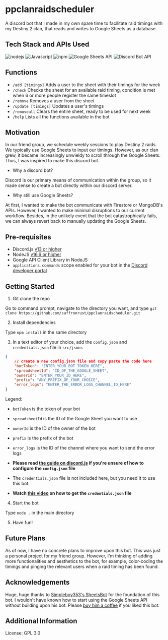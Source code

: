# ppclanraidscheduler

A discord bot that I made in my own spare time to facilitate raid timings with my Destiny 2 clan, that reads and writes to Google Sheets as a database.

## Tech Stack and APIs Used
<div>
<img src = "http://img.shields.io/badge/nodejs-339933?style=flat-square&logo=nodedotjs&logoColor=black" alt = "nodejs">
<img src="http://img.shields.io/badge/Javascript-fcd400?style=flat-square&logo=javascript&logoColor=black" alt="Javascript">
<img src = "http://img.shields.io/badge/npm-CB3837?style=flat-square&logo=npm&logoColor=black" alt = "npm">
<img src = "http://img.shields.io/badge/Google Sheets API-34A853?style=flat-square&logo=googlesheets&logoColor=black" alt = "Google Sheets API">
<img src = "http://img.shields.io/badge/Discord Bot API-5865F2?style=flat-square&logo=discord&logoColor=black" alt = "Discord Bot API">
</div>

## Functions
- `/add [timings]` Adds a user to the sheet with their timings for the week
- `/check` Checks the sheet for an available raid timing, condition is met when 6 or more people register the same timeslot
- `/remove` Removes a user from the sheet
- `/update [timings]` Updates a user's timings
- `/removeall` Clears the entire sheet, ready to be used for next week
- `/help` Lists all the functions available in the bot

## Motivation
In our friend group, we schedule weekly sessions to play Destiny 2 raids. We typically use Google Sheets to input our timings. However, as our clan grew, it became increasingly unwieldy to scroll through the Google Sheets. Thus, I was inspired to make this discord bot.

- Why a discord bot?

Discord is our primary means of communication within the group, so it made sense to create a bot directly within our discord server.

- Why still use Google Sheets?

At first, I wanted to make the bot communicate with Firestore or MongoDB's APIs. However, I wanted to make minimal disruptions to our current workflow. Besides, in the unlikely event that the bot catastrophically fails, we can always revert back to manually updating the Google Sheets.

## Pre-requisites
- Discord.js [v13 or higher](https://discordjs.guide/preparations/#installing-discord-js)
- NodeJS [v16.6 or higher](https://nodejs.org/en/download/prebuilt-installer)
- Google API Client Library in NodeJS
- `applications.commands` scope enabled for your bot in the [Discord developer portal](https://discord.com/developers)

## Getting Started
1. Git clone the repo
 
Go to command prompt, navigate to the directory you want, and type `git clone https://github.com/saffronrust/ppclanraidscheduler.git`

2. Install dependencies

Type `npm install` in the same directory

3. In a text editor of your choice, add the `config.json` and `credentials.json` file in `src/jsons`
```json
{
	// create a new config.json file and copy paste the code here
	"botToken": "ENTER_YOUR_BOT_TOKEN_HERE",
	"spreadsheetId": "ID_OF_THE_GOOGLE_SHEET",
	"ownerId": "ENTER_YOUR_ID_HERE",
	"prefix": "ANY_PREFIX_OF_YOUR_CHOICE",
	"error_logs": "ENTER_THE_ERROR_LOGS_CHANNEL_ID_HERE"
}
```
Legend:
- `botToken` is the token of your bot
- `spreadsheetId` is the ID of the Google Sheet you want to use
- `ownerId` is the ID of the owner of the bot
- `prefix` is the prefix of the bot
- `error_logs` is the ID of the channel where you want to send the error logs
- **Please read [the guide on discord.js](https://discordjs.guide/#before-you-begin) if you're unsure of how to configure the `config.json` file**

- The `credentials.json` file is not included here, but you need it to use this bot.
- **Watch [this video](http://www.youtube.com/watch?v=PFJNJQCU_lo) on how to get the `credentials.json` file**

4. Start the bot

Type `node .` in the main directory

5. Have fun!

## Future Plans
As of now, I have no concrete plans to improve upon this bot. This was just a personal project for my friend group. However, I'm thinking of adding more functionalities and aesthetics to the bot, for example, color-coding the timings and pinging the relevant users when a raid timing has been found.

## Acknowledgements
Huge, huge thanks to [Simpleboy353's SheetsBot](https://github.com/Simpleboy353/SheetsBot) for the foundation of this bot. I wouldn't have known how to start using the Google Sheets API without building upon his bot. Please [buy him a coffee](https://buymeacoffee.com/simpleboy353) if you liked this bot.

## Additional Information
License: GPL 3.0

